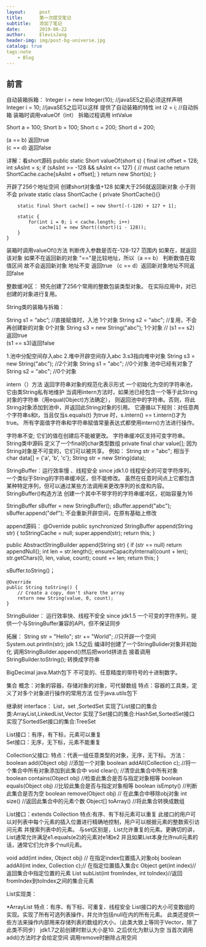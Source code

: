 ```yaml
---
layout:     post
title:      第一次提交笔记
subtitle:   添加了笔记
date:       2019-06-22
author:     ElevisJang
header-img: img/post-bg-universe.jpg
catalog: true
tags:note
    - Blog
---
```

## 前言

自动装箱拆箱：
Integer i = new Integer(10);  //javaSE5之前必须这样声明
Integer i = 10;   //javaSE5之后可以这样  提供了自动装箱的特性
int i2 = i; //自动拆箱
装箱时调用valueOf（int） 拆箱过程调用 intValue

Short a = 100;
Short b = 100;
Short c = 200;
Short d = 200;

(a == b) 返回true   
(c == d) 返回false

详解：看short源码
public static Short valueOf(short s) {
        final int offset = 128;
        int sAsInt = s;
        if (sAsInt >= -128 && sAsInt <= 127) { // must cache
            return ShortCache.cache[sAsInt + offset];
        }
        return new Short(s);
    }  

开辟了256个地址空间  创建short对象值+128 如果大于256就返回新对象 小于则不会
 private static class ShortCache {
        private ShortCache(){}

        static final Short cache[] = new Short[-(-128) + 127 + 1];

        static {
            for(int i = 0; i < cache.length; i++)
                cache[i] = new Short((short)(i - 128));
        }
    }
装箱时调用valueOf()方法  判断传入参数是否在-128-127 范围内 如果在，就返回该对象 如果不在返回新的对象
"=="是比较地址，所以（a == b） 判断数值在取值区间 故不会返回新对象 地址不变 返回true （c == d）返回新对象地址不同返回false

整数缓冲区：
预先创建了256个常用的整数包装类型对象。
在实际应用中，对已创建的对象进行复用。

String类的装箱与拆箱：

String s1 = “abc”; //直接赋值时，入池 1个对象
String s2 = "abc";   //复用，不会再创建新的对象  0个对象
String s3 = new String("abc"); 1个对象   //
(s1 == s2)返回true  
(s1 == s3)返回false

1.池中分配空间存入abc 2.堆中开辟空间存入abc 3.s3指向堆中对象
String s3 = new String("abc");  //2个对象
String s1 = "abc"; //0个对象 池中已经有对象了
String s2 = "abc"; //0个对象



intern（）方法 返回字符串对象的规范化表示形式
一个初始化为空的字符串池，它由类String私有地维护
当调用intern方法时，如果池已经包含一个等于此String对象的字符串（用equal(Object)方法确定），
则返回池中的字符串。否则，将此String对象添加到池中，并返回此String对象的引用。
它遵循以下规则：对任意两个字符串s和t，当且仅当s.equals(t) 为true 时，s.intern() == t.intern()才为true。
所有字面值字符串和字符串赋值常量表达式都使用intern()方法进行操作。

字符串不变; 它们的值在创建后不能被更改。 字符串缓冲区支持可变字符串。   
String类中源码 定义了一个final的char类型数组  private final char value[];
因为String对象是不可变的，它们可以被共享。 例如：
String str = "abc";
相当于
  char data[] = {'a', 'b', 'c'};
  String str = new String(data);

StringBuffer：运行效率慢  、线程安全  since jdk1.0
线程安全的可变字符序列，一个类似于String的字符串缓冲区，但不能修改。
虽然在任意时间点上它都包含某种特定序列，但可以通过某些方法调用来更改序列的长度和内容。
StringBuffer()构造方法 创建一个其中不带字符的字符串缓冲区，初始容量为16


StringBuffer sBuffer = new StringBuffer();
sBuffer.append("abc");
sBuffer.append("def");
不会重新开辟空间，在原有基础上修改

append源码：
@Override
    public synchronized StringBuffer append(String str) {
        toStringCache = null;
        super.append(str);
        return this;
    }

public AbstractStringBuilder append(String str) {
        if (str == null)
            return appendNull();
        int len = str.length();
        ensureCapacityInternal(count + len);
        str.getChars(0, len, value, count);
        count += len;
        return this;
    }

sBuffer.toString()；

    @Override
    public String toString() {
        // Create a copy, don't share the array
        return new String(value, 0, count);
    }

StringBuilder： 运行效率快、线程不安全  since jdk1.5
一个可变的字符序列，提供一个与StringBuffer兼容的API，但不保证同步

拓展：
String str = "Hello";
str += "World";    //只开辟一个空间
System.out.println(str);
jdk 1.5之后
编译时创建了一个StringBulider对象并初始化
调用StringBuilder.append()然后把world拼进去
接着调用StringBuilder.toString(); 转换成字符串  


BigDecimal
java.Math包下
不可变的、任意精度的带符号的十进制数字。



集合
概念：对象的容器，存储对象的对象，可代替数组
特点：容器的工具类，定义了对多个对象进行操作的常用方法
位于java.utils包下

继承树
interface： List，set ,SortedSet
实现了List接口的集合类:ArrayList,LinkedList,Vector
实现了Set接口的集合:HashSet,SortedSet接口
实现了SortedSet接口的集合:TreeSet

List接口：有序，有下标，元素可以重复  
Set接口：无序，无下标，元素不能重复

Collection父接口:
特点：代表一组任意类型的对象，无序，无下标。
方法：
boolean add(Object obj)  //添加一个对象
boolean addAll(Collection c);.//将一个集合中所有对象添加到此集合中
void clear(); //清空此集合中所有对象
boolean contains(Object obj) //检查此集合是否与指定对象相等
boolean equals(Object obj) //比较此集合是否与指定对象相等
boolean isEmpty() //判断此集合是否为空
boolean remove(Object obj) // 在此集合中移除obj对象
int size()  //返回此集合中的元素个数
Object[] toArray() //将此集合转换成数组


List接口：extends Collection
特点:有序、有下标元素可以重复
此接口的用户可以对列表中每个元素的插入位置进行精确地控制，用户可以根据元素的整数索引访问元素
并搜索列表中的元素。
与set区别是，List允许重复的元素。更确切的讲，List通常允许满足e1.equals(e2)的元素对e1和e2
并且如果List本身允许null元素的话，通常它们允许多个null元素。


void add(int index, Object obj) // 在指定index位置插入对象obj
boolean addAll(int index, Collection c);// 在指定位置插入集合c
Object get(int index)// 返回集合中指定位置的元素
List subList(int fromIndex, int toIndex)//返回fromIndex到toIndex之间的集合元素


List实现类：

*ArrayList
特点：有序、有下标、可重复、线程安全
List接口的大小可变数组的实现。实现了所有可选列表操作，并允许包括null在内的所有元素。
此类还提供一些方法来操作内部用来存储列表的数组的大小，（此类大致上等同于Vector，除了此类不同步）
jdk1.7之前创建时默认大小是10.  之后优化为默认为空
当首次调用add()方法时才会给定空间
调用remove时删除占用空间
